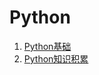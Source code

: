 # Python

1. [Python基础](Python基础/Python基础.md)
2. [Python知识积累](Python知识积累/_KnowledgeAccumulation_Python.md)